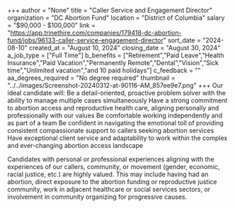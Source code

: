 +++
author = "None"
title = "Caller Service and Engagement Director"
organization = "DC Abortion Fund"
location = "District of Columbia"
salary = "$90,000 - $100,000"
link = "https://app.trinethire.com/companies/179418-dc-abortion-fund/jobs/96133-caller-service-engagement-director"
sort_date = "2024-08-10"
created_at = "August 10, 2024"
closing_date = "August 30, 2024"
a_job_type = ["Full Time"]
b_benefits = ["Retirement","Paid Leave","Health Insurance","Paid Vacation","Permanently Remote","Dental","Vision","Sick time","Unlimited vacation","and 10 paid holidays"]
c_feedback = ""
aa_degrees_required = "No degree required"
thumbnail = "../../images/Screenshot-20240312-at-90116-AM_857ee9e7.png"
+++
Our ideal candidate will:
Be a detail-oriented, proactive problem solver with the ability to manage multiple cases simultaneously
Have a strong commitment to abortion access and reproductive health care, aligning personally and professionally with our values
Be comfortable working independently and as part of a team
Be confident in navigating the emotional toll of providing consistent compassionate support to callers seeking abortion services
Have exceptional client service and adaptability to work within the complex and ever-changing abortion access landscape

Candidates with personal or professional experiences aligning with the experiences of our callers, community, or movement (gender, economic, racial justice, etc.) are highly valued. This may include having had an abortion, direct exposure to the abortion funding or reproductive justice community, work in adjacent healthcare or social services sectors, or involvement in community organizing for progressive causes.